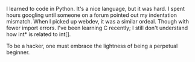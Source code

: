 I learned to code in Python. It's a nice language, but it was hard. I spent hours googling until someone on a forum pointed out my indentation mismatch. When I picked up webdev, it was a similar ordeal. Though with fewer import errors. I've been learning C recently; I still don't understand how int* is related to int[].

To be a hacker, one must embrace the lightness of being a perpetual beginner.